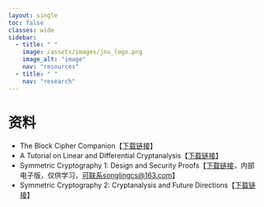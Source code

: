 ```yaml
---
layout: single
toc: false
classes: wide
sidebar:
  - title: " "
    image: /assets/images/jnu_logo.png
    image_alt: "image"
    nav: "resources"
  - title: " "
    nav: "research"
---
```


# 资料

- The Block Cipher Companion【[下载链接](https://link.springer.com/book/10.1007/978-3-642-17342-4)】
- A Tutorial on Linear and Differential Cryptanalysis【[下载链接](http://www.cs.bc.edu/~straubin/crypto2017/heys.pdf)】
- Symmetric Cryptography 1: Design and Security Proofs【[下载链接](https://www.wiley.com/en-ca/Symmetric+Cryptography%2C+Volume+1%3A+Design+and+Security+Proofs-p-9781394256341)，内部电子版，仅供学习，可联系songlingcs@163.com】
- Symmetric Cryptography 2: Cryptanalysis and Future Directions【[下载链接](https://www.wiley.com/en-ca/Symmetric+Cryptography,+Volume+2%3A+Cryptanalysis+and+Future+Directions-p-9781789451474)】

